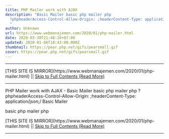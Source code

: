 ```yaml
---
title: PHP Mailer work with AJAX
description: "Basic Mailer basic php mailer php
  ?phpheaderAccess-Control-Allow-Origin: ;headerContent-Type: application/json;/
  "
author: Unknown
url: https://www.webmanajemen.com/2020/01/php-mailer.html
date: 2020-03-30T21:48:16+07:00
updated: 2020-01-06T18:43:00.000Z
thumbnail: https://pear.php.net/gifs/pearsmall.gif
cover: https://pear.php.net/gifs/pearsmall.gif
---
```


<hr/> [THIS SITE IS MIRROR](https://www.webmanajemen.com/2020/01/php-mailer.html) || <a href="https://www.webmanajemen.com/2020/01/php-mailer.html" rel="follow" class="button" id="read-more">Skip to Full Contents (Read More)</a> <hr/> PHP Mailer work with AJAX - Basic Mailer basic php mailer php ?phpheaderAccess-Control-Allow-Origin: ;headerContent-Type: application/json;/  Basic Mailer
  
basic php mailer
  php  
<?php
header('Access-Control-Allow-Origin: *');
header('Content-Type: application/json');
/*
 *  CONFIGURE EVERYTHING HERE
 */
// an email address that will be <hr/> [THIS SITE IS MIRROR](https://www.webmanajemen.com/2020/01/php-mailer.html) || <a href="https://www.webmanajemen.com/2020/01/php-mailer.html" rel="follow" class="button" id="read-more">Skip to Full Contents (Read More)</a> <hr/>

<script>
    if (location.host.includes('dimaslanjaka12')) {
      location.replace('https://www.webmanajemen.com/2020/01/php-mailer.html');
    }
  </script>